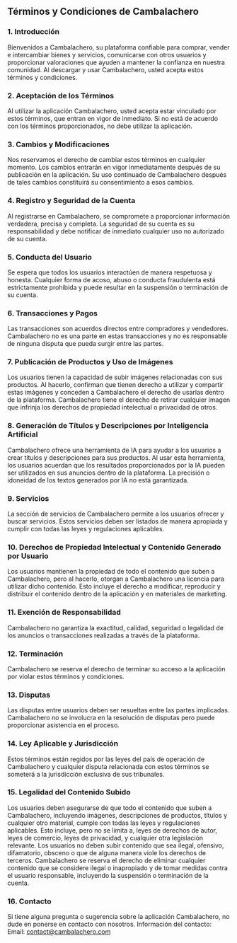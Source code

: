 Términos y Condiciones de Cambalachero
----------------


### 1. Introducción
Bienvenidos a Cambalachero, su plataforma confiable para comprar, vender e intercambiar bienes y servicios, comunicarse con otros usuarios y proporcionar valoraciones que ayuden a mantener la confianza en nuestra comunidad. Al descargar y usar Cambalachero, usted acepta estos términos y condiciones.

### 2. Aceptación de los Términos
Al utilizar la aplicación Cambalachero, usted acepta estar vinculado por estos términos, que entran en vigor de inmediato. Si no está de acuerdo con los términos proporcionados, no debe utilizar la aplicación.

### 3. Cambios y Modificaciones
Nos reservamos el derecho de cambiar estos términos en cualquier momento. Los cambios entrarán en vigor inmediatamente después de su publicación en la aplicación. Su uso continuado de Cambalachero después de tales cambios constituirá su consentimiento a esos cambios.

### 4. Registro y Seguridad de la Cuenta
Al registrarse en Cambalachero, se compromete a proporcionar información verdadera, precisa y completa. La seguridad de su cuenta es su responsabilidad y debe notificar de inmediato cualquier uso no autorizado de su cuenta.

### 5. Conducta del Usuario
Se espera que todos los usuarios interactúen de manera respetuosa y honesta. Cualquier forma de acoso, abuso o conducta fraudulenta está estrictamente prohibida y puede resultar en la suspensión o terminación de su cuenta.

### 6. Transacciones y Pagos
Las transacciones son acuerdos directos entre compradores y vendedores. Cambalachero no es una parte en estas transacciones y no es responsable de ninguna disputa que pueda surgir entre las partes.

### 7. Publicación de Productos y Uso de Imágenes
Los usuarios tienen la capacidad de subir imágenes relacionadas con sus productos. Al hacerlo, confirman que tienen derecho a utilizar y compartir estas imágenes y conceden a Cambalachero el derecho de usarlas dentro de la plataforma. Cambalachero tiene el derecho de retirar cualquier imagen que infrinja los derechos de propiedad intelectual o privacidad de otros.

### 8. Generación de Títulos y Descripciones por Inteligencia Artificial
Cambalachero ofrece una herramienta de IA para ayudar a los usuarios a crear títulos y descripciones para sus productos. Al usar esta herramienta, los usuarios acuerdan que los resultados proporcionados por la IA pueden ser utilizados en sus anuncios dentro de la plataforma. La precisión o idoneidad de los textos generados por IA no está garantizada.

### 9. Servicios
La sección de servicios de Cambalachero permite a los usuarios ofrecer y buscar servicios. Estos servicios deben ser listados de manera apropiada y cumplir con todas las leyes y regulaciones aplicables.

### 10. Derechos de Propiedad Intelectual y Contenido Generado por Usuario
Los usuarios mantienen la propiedad de todo el contenido que suben a Cambalachero, pero al hacerlo, otorgan a Cambalachero una licencia para utilizar dicho contenido. Esto incluye el derecho a modificar, reproducir y distribuir el contenido dentro de la aplicación y en materiales de marketing.

### 11. Exención de Responsabilidad
Cambalachero no garantiza la exactitud, calidad, seguridad o legalidad de los anuncios o transacciones realizadas a través de la plataforma.

### 12. Terminación
Cambalachero se reserva el derecho de terminar su acceso a la aplicación por violar estos términos y condiciones.

### 13. Disputas
Las disputas entre usuarios deben ser resueltas entre las partes implicadas. Cambalachero no se involucra en la resolución de disputas pero puede proporcionar asistencia en el proceso.

### 14. Ley Aplicable y Jurisdicción
Estos términos están regidos por las leyes del país de operación de Cambalachero y cualquier disputa relacionada con estos términos se someterá a la jurisdicción exclusiva de sus tribunales.

### 15. Legalidad del Contenido Subido
Los usuarios deben asegurarse de que todo el contenido que suben a Cambalachero, incluyendo imágenes, descripciones de productos, títulos y cualquier otro material, cumple con todas las leyes y regulaciones aplicables. Esto incluye, pero no se limita a, leyes de derechos de autor, leyes de comercio, leyes de privacidad, y cualquier otra legislación relevante. Los usuarios no deben subir contenido que sea ilegal, ofensivo, difamatorio, obsceno o que de alguna manera viole los derechos de terceros. Cambalachero se reserva el derecho de eliminar cualquier contenido que se considere ilegal o inapropiado y de tomar medidas contra el usuario responsable, incluyendo la suspensión o terminación de la cuenta.

### 16. Contacto
Si tiene alguna pregunta o sugerencia sobre la aplicación Cambalachero, no dude en ponerse en contacto con nosotros. Información del contacto: Email: contact@cambalachero.com
